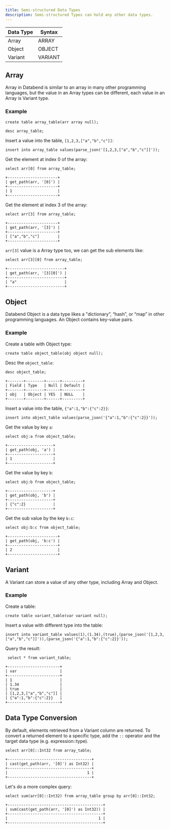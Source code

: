 ```yaml
---
title: Semi-structured Data Types
description: Semi-structured Types can hold any other data types.
---
```


| Data Type | Syntax   |
| ----------| -------- |
| Array     | ARRAY
| Object    | OBJECT
| Variant   | VARIANT


## Array

Array in Databend is similar to an array in many other programming languages, but the value in an Array types can be different, each value in an Array is Variant type.

### Example

```text title='mysql>'
create table array_table(arr array null);
```

```text title='mysql>'
desc array_table;
```

Insert a value into the table, `[1,2,3,["a","b","c"]]`:
```text title='mysql>'
insert into array_table values(parse_json('[1,2,3,["a","b","c"]]'));
```

Get the element at index 0 of the array:
```text title='mysql>'
select arr[0] from array_table;
```
```
+----------------------+
| get_path(arr, '[0]') |
+----------------------+
| 1                    |
+----------------------+
```

Get the element at index 3 of the array:
```text title='mysql>'
select arr[3] from array_table;
```

```text
+----------------------+
| get_path(arr, '[3]') |
+----------------------+
| ["a","b","c"]        |
+----------------------+
```

`arr[3]` value is a Array type too, we can get the sub elements like:
```text title='mysql>'
select arr[3][0] from array_table;
```

```text
+-------------------------+
| get_path(arr, '[3][0]') |
+-------------------------+
| "a"                     |
+-------------------------+
```

## Object

Databend Object is a data type likes a "dictionary”, “hash”, or “map” in other programming languages.
An Object contains key-value pairs.

### Example

Create a table with Object type:
```text title='mysql>'
create table object_table(obj object null);
```

Desc the `object_table`:
```text
desc object_table;
```
```text
+-------+--------+------+---------+
| Field | Type   | Null | Default |
+-------+--------+------+---------+
| obj   | Object | YES  | NULL    |
+-------+--------+------+---------+
```

Insert a value into the table, `{"a":1,"b":{"c":2}}`:
```text title='mysql>'
insert into object_table values(parse_json('{"a":1,"b":{"c":2}}'));
```

Get the value by key `a`:
```text title='mysql>'
select obj:a from object_table;
```

```text
+--------------------+
| get_path(obj, 'a') |
+--------------------+
| 1                  |
+--------------------+
```

Get the value by key `b`:

```text title='mysql>'
select obj:b from object_table;
```

```text
+--------------------+
| get_path(obj, 'b') |
+--------------------+
| {"c":2}            |
+--------------------+
```

Get the sub value by the key `b:c`:
```text title='mysql>'
select obj:b:c from object_table;
```

```text
+----------------------+
| get_path(obj, 'b:c') |
+----------------------+
| 2                    |
+----------------------+
```
## Variant

A Variant can store a value of any other type, including Array and Object.

### Example

Create a table:
```text title='mysql>'
create table variant_table(var variant null);
```

Insert a value with different type into the table:
```text title='mysql>'
insert into variant_table values(1),(1.34),(true),(parse_json('[1,2,3,["a","b","c"]]')),(parse_json('{"a":1,"b":{"c":2}}'));
```

Query the result:
```text title='mysql>'
 select * from variant_table;
 ```
```text
+-----------------------+
| var                   |
+-----------------------+
| 1                     |
| 1.34                  |
| true                  |
| [1,2,3,["a","b","c"]] |
| {"a":1,"b":{"c":2}}   |
+-----------------------+
```

## Data Type Conversion

By default, elements retrieved from a Variant column are returned. To convert a returned element to a specific type, add the `::` operator and the target data type (e.g. expression::type).

```text
select arr[0]::Int32 from array_table;
```

```text
+-------------------------------------+
| cast(get_path(arr, '[0]') as Int32) |
+-------------------------------------+
|                                   1 |
+-------------------------------------+
```

Let's do a more complex query:
```text
select sum(arr[0]::Int32) from array_table group by arr[0]::Int32;
```

```text
+------------------------------------------+
| sum(cast(get_path(arr, '[0]') as Int32)) |
+------------------------------------------+
|                                        1 |
+------------------------------------------+
```
